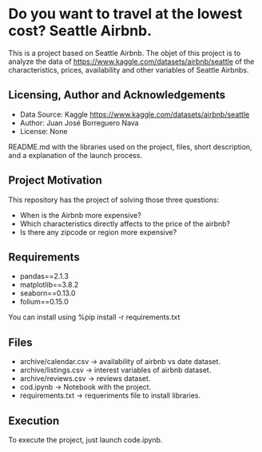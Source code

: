 # Do you want to travel at the lowest cost? Seattle Airbnb.

This is a project based on Seattle Airbnb. The objet of this project is to analyze
the data of https://www.kaggle.com/datasets/airbnb/seattle of the characteristics, prices,
availability and other variables of Seattle Airbnbs.

## Licensing, Author and Acknowledgements

* Data Source: Kaggle https://www.kaggle.com/datasets/airbnb/seattle
* Author: Juan José Borreguero Nava
* License: None

README.md with the libraries used on the project, files, short description,
and a explanation of the launch process. 

## Project Motivation

This repository has the project of solving those three questions:
- When is the Airbnb more expensive?
- Which characteristics directly affects to the price of the airbnb?
- Is there any zipcode or region more expensive?

## Requirements

- pandas==2.1.3
- matplotlib==3.8.2
- seaborn==0.13.0
- folium==0.15.0

You can install using %pip install -r requirements.txt

## Files

- archive/calendar.csv -> availability of airbnb vs date dataset.
- archive/listings.csv -> interest variables of airbnb dataset.
- archive/reviews.csv ->  reviews dataset.
- cod.ipynb -> Notebook with the project.
- requirements.txt -> requeriments file to install libraries.

## Execution

To execute the project, just launch code.ipynb.




